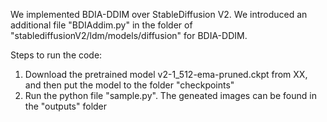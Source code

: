 We implemented BDIA-DDIM over StableDiffusion V2.  We introduced an additional file "BDIAddim.py" in the folder of "stablediffusionV2/ldm/models/diffusion" for BDIA-DDIM. 

Steps to run the code: 
1. Download the pretrained model v2-1_512-ema-pruned.ckpt from XX, and then put the model to the folder "checkpoints"
2. Run the python file "sample.py". The geneated images can be found in the "outputs" folder

